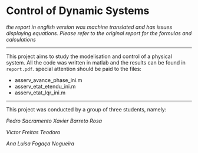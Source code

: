 # Control of Dynamic Systems

_the report in english version was machine translated and has issues displaying equations. Please refer to the original report for the formulas and calculations_

---

This project aims to study the modelisation and control of a physical system. All the code was written in matlab and the results can be found in ```report.pdf```. special attention should be paid to the files:

* asserv_avance_phase_ini.m
* asserv_etat_etendu_ini.m
* asserv_etat_lqr_ini.m
---

This project was conducted by a group of three students, namely:

_Pedro Sacramento Xavier Barreto Rosa_

_Victor Freitas Teodoro_

_Ana Luísa Fogaça Nogueira_
